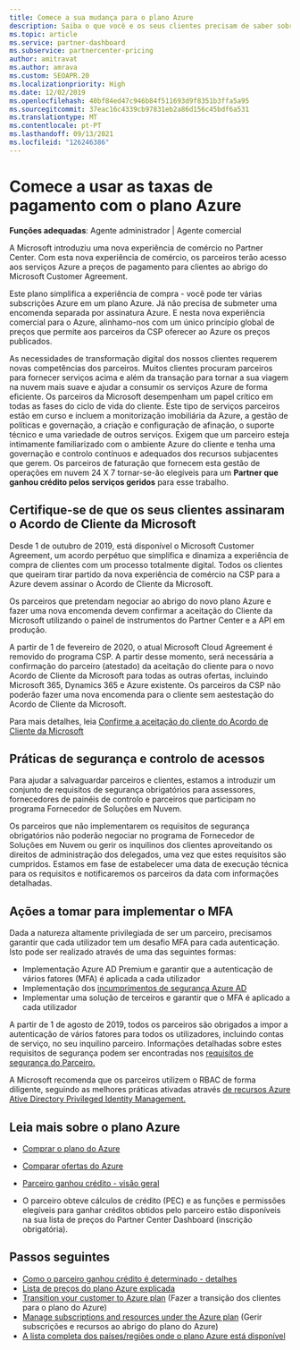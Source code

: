 ```yaml
---
title: Comece a sua mudança para o plano Azure
description: Saiba o que você e os seus clientes precisam de saber sobre a utilização do plano de pagamento da Azure, incluindo os primeiros passos, precauções de segurança e como começar.
ms.topic: article
ms.service: partner-dashboard
ms.subservice: partnercenter-pricing
author: amitravat
ms.author: amrava
ms.custom: SEOAPR.20
ms.localizationpriority: High
ms.date: 12/02/2019
ms.openlocfilehash: 40bf84ed47c946b84f511693d9f8351b3ffa5a95
ms.sourcegitcommit: 37eac16c4339cb97831eb2a86d156c45bdf6a531
ms.translationtype: MT
ms.contentlocale: pt-PT
ms.lasthandoff: 09/13/2021
ms.locfileid: "126246386"
---
```

# <a name="begin-using-pay-as-you-go-rates-with-the-azure-plan"></a>Comece a usar as taxas de pagamento com o plano Azure

**Funções adequadas**: Agente administrador | Agente comercial


A Microsoft introduziu uma nova experiência de comércio no Partner Center.  Com esta nova experiência de comércio, os parceiros terão acesso aos serviços Azure a preços de pagamento para clientes ao abrigo do Microsoft Customer Agreement.

Este plano simplifica a experiência de compra - você pode ter várias subscrições Azure em um plano Azure. Já não precisa de submeter uma encomenda separada por assinatura Azure. E nesta nova experiência comercial para o Azure, alinhamo-nos com um único princípio global de preços que permite aos parceiros da CSP oferecer ao Azure os preços publicados.

As necessidades de transformação digital dos nossos clientes requerem novas competências dos parceiros. Muitos clientes procuram parceiros para fornecer serviços acima e além da transação para tornar a sua viagem na nuvem mais suave e ajudar a consumir os serviços Azure de forma eficiente. Os parceiros da Microsoft desempenham um papel crítico em todas as fases do ciclo de vida do cliente. Este tipo de serviços parceiros estão em curso e incluem a monitorização imobiliária da Azure, a gestão de políticas e governação, a criação e configuração de afinação, o suporte técnico e uma variedade de outros serviços. Exigem que um parceiro esteja intimamente familiarizado com o ambiente Azure do cliente e tenha uma governação e controlo contínuos e adequados dos recursos subjacentes que gerem. Os parceiros de faturação que fornecem esta gestão de operações em nuvem 24 X 7 tornar-se-ão elegíveis para um **Partner que ganhou crédito pelos serviços geridos** para esse trabalho.

## <a name="make-sure-your-customers-have-signed-the-microsoft-customer-agreement"></a>Certifique-se de que os seus clientes assinaram o Acordo de Cliente da Microsoft

Desde 1 de outubro de 2019, está disponível o Microsoft Customer Agreement, um acordo perpétuo que simplifica e dinamiza a experiência de compra de clientes com um processo totalmente digital. Todos os clientes que queiram tirar partido da nova experiência de comércio na CSP para a Azure devem assinar o Acordo de Cliente da Microsoft.

Os parceiros que pretendam negociar ao abrigo do novo plano Azure e fazer uma nova encomenda devem confirmar a aceitação do Cliente da Microsoft utilizando o painel de instrumentos do Partner Center e a API em produção.

A partir de 1 de fevereiro de 2020, o atual Microsoft Cloud Agreement é removido do programa CSP. A partir desse momento, será necessária a confirmação do parceiro (atestado) da aceitação do cliente para o novo Acordo de Cliente da Microsoft para todas as outras ofertas, incluindo Microsoft 365, Dynamics 365 e Azure existente. Os parceiros da CSP não poderão fazer uma nova encomenda para o cliente sem aestestação do Acordo de Cliente da Microsoft.

Para mais detalhes, leia [Confirme a aceitação do cliente do Acordo de Cliente da Microsoft](confirm-customer-agreement.md)

## <a name="security-and-access-control-practices"></a>Práticas de segurança e controlo de acessos

Para ajudar a salvaguardar parceiros e clientes, estamos a introduzir um conjunto de requisitos de segurança obrigatórios para assessores, fornecedores de painéis de controlo e parceiros que participam no programa Fornecedor de Soluções em Nuvem.

Os parceiros que não implementarem os requisitos de segurança obrigatórios não poderão negociar no programa de Fornecedor de Soluções em Nuvem ou gerir os inquilinos dos clientes aproveitando os direitos de administração dos delegados, uma vez que estes requisitos são cumpridos. Estamos em fase de estabelecer uma data de execução técnica para os requisitos e notificaremos os parceiros da data com informações detalhadas.

## <a name="actions-to-take-to-implement-mfa"></a>Ações a tomar para implementar o MFA

Dada a natureza altamente privilegiada de ser um parceiro, precisamos garantir que cada utilizador tem um desafio MFA para cada autenticação. Isto pode ser realizado através de uma das seguintes formas:

- Implementação Azure AD Premium e garantir que a autenticação de vários fatores (MFA) é aplicada a cada utilizador
- Implementação dos [incumprimentos de segurança Azure AD](/azure/active-directory/conditional-access/concept-conditional-access-security-defaults)
- Implementar uma solução de terceiros e garantir que o MFA é aplicado a cada utilizador

A partir de 1 de agosto de 2019, todos os parceiros são obrigados a impor a autenticação de vários fatores para todos os utilizadores, incluindo contas de serviço, no seu inquilino parceiro. Informações detalhadas sobre estes requisitos de segurança podem ser encontradas nos [requisitos de segurança do Parceiro.](partner-security-requirements.md)

A Microsoft recomenda que os parceiros utilizem o RBAC de forma diligente, seguindo as melhores práticas ativadas através [de recursos Azure Ative Directory Privileged Identity Management.](/azure/active-directory/privileged-identity-management/pim-configure)

## <a name="read-more-about-the-azure-plan"></a>Leia mais sobre o plano Azure

- [Comprar o plano do Azure](purchase-azure-plan.md)

- [Comparar ofertas do Azure](compare-azure-offers.md)

- [Parceiro ganhou crédito - visão geral](partner-earned-credit.md)

- O parceiro obteve cálculos de crédito (PEC) e as funções e permissões elegíveis para ganhar créditos obtidos pelo parceiro estão disponíveis na sua lista de preços do Partner Center Dashboard (inscrição obrigatória).

## <a name="next-steps"></a>Passos seguintes 

- [Como o parceiro ganhou crédito é determinado - detalhes](partner-earned-credit-explanation.md)
- [Lista de preços do plano Azure explicada](azure-plan-price-list.md)
- [Transition your customer to Azure plan](azure-plan-transition.md) (Fazer a transição dos clientes para o plano do Azure)
- [Manage subscriptions and resources under the Azure plan](azure-plan-manage.md) (Gerir subscrições e recursos ao abrigo do plano do Azure)
- [A lista completa dos países/regiões onde o plano Azure está disponível](https://query.prod.cms.rt.microsoft.com/cms/api/am/binary/RE3QN0x)